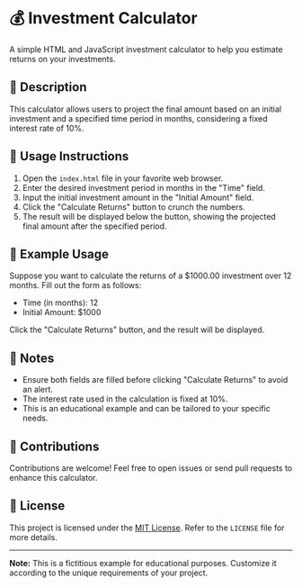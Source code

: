 # 💰 Investment Calculator

A simple HTML and JavaScript investment calculator to help you estimate returns on your investments.

## 📝 Description

This calculator allows users to project the final amount based on an initial investment and a specified time period in months, considering a fixed interest rate of 10%.

## 🚀 Usage Instructions

1. Open the `index.html` file in your favorite web browser.
2. Enter the desired investment period in months in the "Time" field.
3. Input the initial investment amount in the "Initial Amount" field.
4. Click the "Calculate Returns" button to crunch the numbers.
5. The result will be displayed below the button, showing the projected final amount after the specified period.

## 🌟 Example Usage

Suppose you want to calculate the returns of a $1000.00 investment over 12 months. Fill out the form as follows:

- Time (in months): 12
- Initial Amount: $1000

Click the "Calculate Returns" button, and the result will be displayed.

## 📌 Notes

- Ensure both fields are filled before clicking "Calculate Returns" to avoid an alert.
- The interest rate used in the calculation is fixed at 10%.
- This is an educational example and can be tailored to your specific needs.

## 🤝 Contributions

Contributions are welcome! Feel free to open issues or send pull requests to enhance this calculator.

## 📄 License

This project is licensed under the [MIT License](LICENSE). Refer to the `LICENSE` file for more details.

---

**Note:** This is a fictitious example for educational purposes. Customize it according to the unique requirements of your project.
